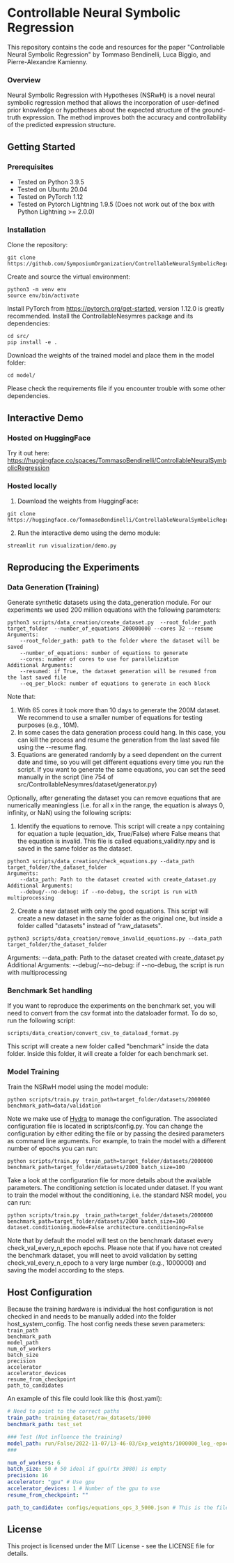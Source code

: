 # Controllable Neural Symbolic Regression
This repository contains the code and resources for the paper "Controllable Neural Symbolic Regression" by Tommaso Bendinelli, Luca Biggio, and Pierre-Alexandre Kamienny.

### Overview
Neural Symbolic Regression with Hypotheses (NSRwH) is a novel neural symbolic regression method that allows the incorporation of user-defined prior knowledge or hypotheses about the expected structure of the ground-truth expression. The method improves both the accuracy and controllability of the predicted expression structure.


## Getting Started

### Prerequisites
* Tested on Python 3.9.5 
* Tested on Ubuntu 20.04
* Tested on PyTorch 1.12 
* Tested on Pytorch Lightning 1.9.5 (Does not work out of the box with Python Lightning >= 2.0.0)
### Installation
Clone the repository:
``` 
git clone https://github.com/SymposiumOrganization/ControllableNeuralSymbolicRegression.git
```
Create and source the virtual environment:
```
python3 -m venv env
source env/bin/activate
```
Install PyTorch from https://pytorch.org/get-started, version 1.12.0 is greatly recommended.
Install the ControllableNesymres package and its dependencies:
```
cd src/
pip install -e .
```
Download the weights of the trained model and place them in the model folder:
```
cd model/
```

Please check the requirements file if you encounter trouble with some other dependencies.

## Interactive Demo
### Hosted on HuggingFace
Try it out here: https://huggingface.co/spaces/TommasoBendinelli/ControllableNeuralSymbolicRegression

### Hosted locally
1. Download the weights from HuggingFace:
```
git clone   https://huggingface.co/TommasoBendinelli/ControllableNeuralSymbolicRegressionWeights 
```
2. Run the interactive demo using the demo module:
```
streamlit run visualization/demo.py
```


## Reproducing the Experiments
### Data Generation (Training)
Generate synthetic datasets using the data_generation module. For our experiments we used 200 million equations with the following parameters:
``` 
python3 scripts/data_creation/create_dataset.py  --root_folder_path target_folder  --number_of_equations 200000000 --cores 32 --resume
Arguments:
    --root_folder_path: path to the folder where the dataset will be saved
    --number_of_equations: number of equations to generate
    --cores: number of cores to use for parallelization
Additional Arguments:
    --resumed: if True, the dataset generation will be resumed from the last saved file
    --eq_per_block: number of equations to generate in each block
``` 
Note that:
1. With 65 cores it took more than 10 days to generate the 200M dataset. We recommend to use a smaller number of equations for testing purposes (e.g., 10M). 
2. In some cases the data generation process could hang. In this case, you can kill the process and resume the generation from the last saved file using the --resume flag.
3. Equations are generated randomly by a seed dependent on the current date and time, so you will get different equations every time you run the script. If you want to generate the same equations, you can set the seed manually in the script (line 754 of src/ControllableNesymres/dataset/generator.py)

Optionally, after generating the dataset you can remove equations that are numerically meaningless (i.e. for all x in the range, the equation is always 0, infinity, or NaN) using the following scripts:
1. Identify the equations to remove. This script will create a npy containing for equation a tuple (equation_idx, True/False) where False means that the equation is invalid. This file is called equations_validity.npy and is saved in the same folder as the dataset.
```
python3 scripts/data_creation/check_equations.py --data_path target_folder/the_dataset_folder
Arguments:
    --data_path: Path to the dataset created with create_dataset.py
Additional Arguments:
    --debug/--no-debug: if --no-debug, the script is run with multiprocessing
```
2. Create a new dataset with only the good equations. This script will create a new dataset in the same folder as the original one, but inside
a folder called "datasets" instead of "raw_datasets".
```
python3 scripts/data_creation/remove_invalid_equations.py --data_path target_folder/the_dataset_folder
```
Arguments:
    --data_path: Path to the dataset created with create_dataset.py
Additional Arguments:
    --debug/--no-debug: if --no-debug, the script is run with multiprocessing

### Benchmark Set handling 
If you want to reproduce the experiments on the benchmark set, you will need to convert from the csv format into the dataloader format. To do so, run the following script:
```
scripts/data_creation/convert_csv_to_dataload_format.py 
```
This script will create a new folder called "benchmark" inside the data folder. Inside this folder, it will create a folder for each benchmark set.


### Model Training
Train the NSRwH model using the model module:
``` 
python scripts/train.py train_path=target_folder/datasets/2000000 benchmark_path=data/validation
``` 
Note we make use of [Hydra](https://hydra.cc) to manage the configuration. The associated configuration file is located in scripts/config.py. You can change the configuration by either editing the file or by passing the desired parameters as command line arguments. For example, to train the model with a different number of epochs you can run:
```
python scripts/train.py  train_path=target_folder/datasets/2000000 benchmark_path=target_folder/datasets/2000 batch_size=100
```
Take a look at the configuration file for more details about the available parameters. The conditioning setction is located under dataset.
If you want to train the model without the conditioning, i.e. the standard NSR model, you can run:
```
python scripts/train.py  train_path=target_folder/datasets/2000000 benchmark_path=target_folder/datasets/2000 batch_size=100 dataset.conditioning.mode=False architecture.conditioning=False
```

Note that by default the model will test on the benchmark dataset every check_val_every_n_epoch epochs. Please note that if you have not created the benchmark dataset, you will neet to avoid validation by setting check_val_every_n_epoch to a very large number (e.g., 1000000) and saving the model according to the steps.

## Host Configuration
Because the training hardware is individual the host configuration is not checked in and needs to be manually added into the folder host_system_config. The host config needs these seven parameters:  
`train_path`  
`benchmark_path`  
`model_path`  
`num_of_workers`  
`batch_size`  
`precision`  
`accelerator`  
`accelerator_devices`  
`resume_from_checkpoint`  
`path_to_candidates` 

An example of this file could look like this (host.yaml):  
``` yaml
# Need to point to the correct paths
train_path: training_dataset/raw_datasets/1000
benchmark_path: test_set

### Test (Not influence the training)
model_path: run/False/2022-11-07/13-46-03/Exp_weights/1000000_log_-epoch=104-val_loss=0.00.ckpt
### 

num_of_workers: 6
batch_size: 50 # 50 ideal if gpu(rtx 3080) is empty 
precision: 16
accelerator: "gpu" # Use gpu 
accelerator_devices: 1 # Number of the gpu to use
resume_from_checkpoint: ""

path_to_candidate: configs/equations_ops_3_5000.json # This is the file that contains the negative equations from which the model will sample the absent branches 
```


## License
This project is licensed under the MIT License - see the LICENSE file for details.
